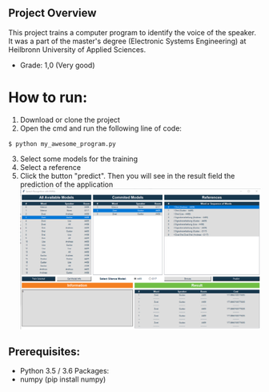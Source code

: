 ## Project Overview
This project trains a computer program to identify the voice of the speaker. 
It was a part of the master's degree (Electronic Systems Engineering) at Heilbronn University of Applied Sciences.

* Grade: 1,0 (Very good)
# How to run:
 1. Download or clone the project
 2. Open the cmd and run the following line of code:
 ```
$ python my_awesome_program.py
```
3. Select some models for the training
4. Select a reference 
5. Click the button "predict". Then you will see in the result field the prediction of the application 
![Command Prompt window](screenshot_gui.PNG)
## Prerequisites:
- Python 3.5 / 3.6
Packages:
- numpy (pip install numpy)
